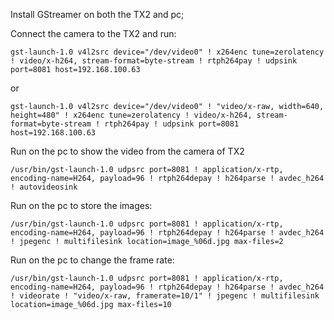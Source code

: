 Install GStreamer on both the TX2 and pc;

Connect the camera to the TX2 and run:
```
gst-launch-1.0 v4l2src device="/dev/video0" ! x264enc tune=zerolatency ! video/x-h264, stream-format=byte-stream ! rtph264pay ! udpsink port=8081 host=192.168.100.63
```
or
```
gst-launch-1.0 v4l2src device="/dev/video0" ! "video/x-raw, width=640, height=480" ! x264enc tune=zerolatency ! video/x-h264, stream-format=byte-stream ! rtph264pay ! udpsink port=8081 host=192.168.100.63
```
Run on the pc to show the video from the camera of TX2
```
/usr/bin/gst-launch-1.0 udpsrc port=8081 ! application/x-rtp, encoding-name=H264, payload=96 ! rtph264depay ! h264parse ! avdec_h264 ! autovideosink
```
Run on the pc to store the images:
```
/usr/bin/gst-launch-1.0 udpsrc port=8081 ! application/x-rtp, encoding-name=H264, payload=96 ! rtph264depay ! h264parse ! avdec_h264 ! jpegenc ! multifilesink location=image_%06d.jpg max-files=2
```
Run on the pc to change the frame rate:
```
/usr/bin/gst-launch-1.0 udpsrc port=8081 ! application/x-rtp, encoding-name=H264, payload=96 ! rtph264depay ! h264parse ! avdec_h264 ! videorate ! "video/x-raw, framerate=10/1" ! jpegenc ! multifilesink location=image_%06d.jpg max-files=10
```
